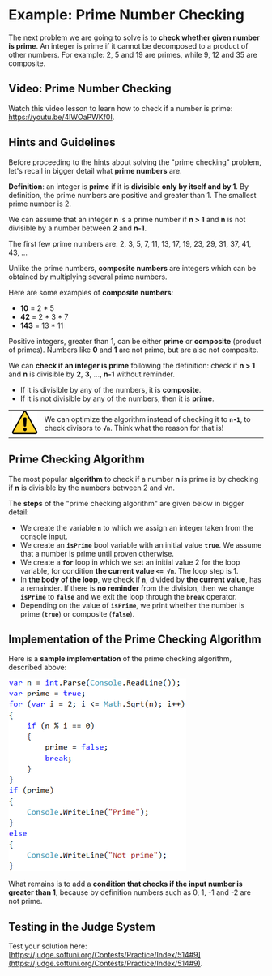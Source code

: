# Example: Prime Number Checking

The next problem we are going to solve is to **check whether given number is prime**. An integer is prime if it cannot be decomposed to a product of other numbers. For example: 2, 5 and 19 are primes, while 9, 12 and 35 are composite.

## Video: Prime Number Checking

Watch this video lesson to learn how to check if a number is prime: https://youtu.be/4lWOaPWKf0I.

## Hints and Guidelines

Before proceeding to the hints about solving the "prime checking" problem, let's recall in bigger detail what **prime numbers** are.

**Definition**: an integer is **prime** if it is **divisible only by itself and by 1**. By definition, the prime numbers are positive and greater than 1. The smallest prime number is 2.

We can assume that an integer **n** is a prime number if **n > 1** and **n** is not divisible by a number between **2** and **n-1**.

The first few prime numbers are: 2, 3, 5, 7, 11, 13, 17, 19, 23, 29, 31, 37, 41, 43, …

Unlike the prime numbers, **composite numbers** are integers which can be obtained by multiplying several prime numbers.

Here are some examples of **composite numbers**:

* **10** = 2 \* 5
* **42** = 2 \* 3 \* 7
* **143** = 13 \* 11

Positive integers, greater than 1, can be either **prime** or **composite** (product of primes). Numbers like **0** and **1** are not prime, but are also not composite.

We can **check if an integer is prime** following the definition: check if **n > 1** and **n** is divisible by **2**, **3**,  …, **n-1** without reminder.
   * If it is divisible by any of the numbers, it is **composite**.
   * If it is not divisible by any of the numbers, then it is **prime**.

<table><tr><td><img src="/assets/alert-icon.png" style="max-width:50px" /></td>
<td>We can optimize the algorithm instead of checking it to <code><strong>n-1</strong></code>, to check divisors to <code><strong>√n</strong></code>. Think what the reason for that is!</td>
</tr></table>

## Prime Checking Algorithm

The most popular **algorithm** to check if a number **n** is prime is by checking if **n** is divisible by the numbers between 2 and √n.

The **steps** of the "prime checking algorithm" are given below in bigger detail:
   * We create the variable **`n`** to which we assign an integer taken from the console input.
   * We create an **`isPrime`** bool variable with an initial value **`true`**. We assume that a number is prime until proven otherwise.
   * We create a **`for`** loop in which we set an initial value 2 for the loop variable, for condition **the current value `<= √n`**. The loop step is 1.
   * In **the body of the loop**, we check if **`n`**, divided by **the current value**, has a remainder. If there is **no reminder** from the division, then we change **`isPrime`** to **`false`** and we exit the loop through the **`break`** operator.
   * Depending on the value of **`isPrime`**, we print whether the number is prime (**`true`**) or composite (**`false`**).

## Implementation of the Prime Checking Algorithm

Here is a **sample implementation** of the prime checking algorithm, described above:

![](/assets/chapter-7-images/10.Check-if-prime-01.png)

What remains is to add a **condition that checks if the input number is greater than 1**, because by definition numbers such as 0, 1, -1 and -2 are not prime.

## Testing in the Judge System

Test your solution here: [https://judge.softuni.org/Contests/Practice/Index/514#9](https://judge.softuni.org/Contests/Practice/Index/514#9).
